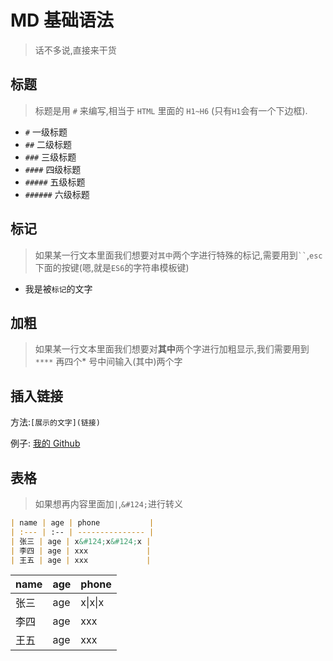 # MD 基础语法

> 话不多说,直接来干货

## 标题

> 标题是用 `#` 来编写,相当于 `HTML` 里面的 `H1~H6` (只有`H1`会有一个下边框).

- `#` 一级标题
- `##` 二级标题
- `###` 三级标题
- `####` 四级标题
- `#####` 五级标题
- `######` 六级标题

## 标记

> 如果某一行文本里面我们想要对`其中`两个字进行特殊的标记,需要用到` `` `,`esc`下面的按键(嗯,就是`ES6`的字符串模板键)

- 我是被`标记`的文字

## 加粗

> 如果某一行文本里面我们想要对**其中**两个字进行加粗显示,我们需要用到 `****` 再四个\* 号中间输入(其中)两个字

## 插入链接

方法:`[展示的文字](链接)`

例子: [我的 Github](https://github.com/ItAzeY/md)

## 表格

> 如果想再内容里面加`|`,`&#124;`进行转义

```md
| name | age | phone           |
| :--- | :-- | --------------- |
| 张三 | age | x&#124;x&#124;x |
| 李四 | age | xxx             |
| 王五 | age | xxx             |
```

| name | age | phone           |
| :--- | :-- | --------------- |
| 张三 | age | x&#124;x&#124;x |
| 李四 | age | xxx             |
| 王五 | age | xxx             |
